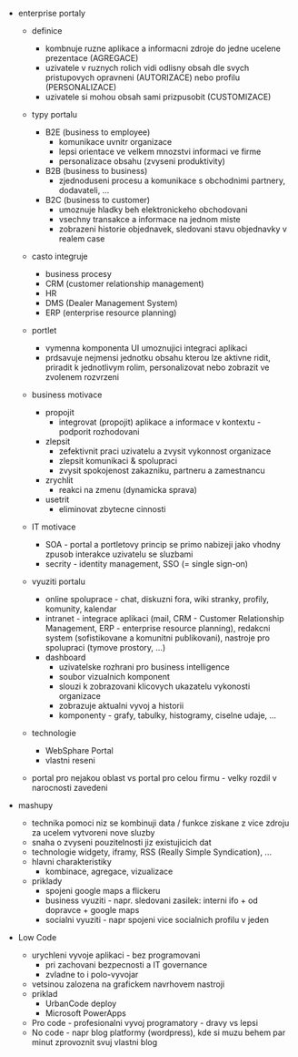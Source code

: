 - enterprise portaly
    - definice
        - kombnuje ruzne aplikace a informacni zdroje do jedne ucelene prezentace (AGREGACE)
        - uzivatele v ruznych rolich vidi odlisny obsah dle svych pristupovych opravneni (AUTORIZACE) nebo profilu (PERSONALIZACE)
        - uzivatele si mohou obsah sami prizpusobit (CUSTOMIZACE)

    - typy portalu
        - B2E (business to employee)
            - komunikace uvnitr organizace
            - lepsi orientace ve velkem mnozstvi informaci ve firme
            - personalizace obsahu (zvyseni produktivity)
        - B2B (business to business)
            - zjednoduseni procesu a komunikace s obchodnimi partnery, dodavateli, ...
        - B2C (business to customer)
            - umoznuje hladky beh elektronickeho obchodovani
            - vsechny transakce a informace na jednom miste
            - zobrazeni historie objednavek, sledovani stavu objednavky v realem case
    
    - casto integruje
        - business procesy
        - CRM (customer relationship management)
        - HR
        - DMS (Dealer Management System)
        - ERP (enterprise resource planning)

    - portlet
        - vymenna komponenta UI umoznujici integraci aplikaci
        - prdsavuje nejmensi jednotku obsahu kterou lze aktivne ridit, priradit k jednotlivym rolim, personalizovat nebo zobrazit ve zvolenem rozvrzeni

    - business motivace 
        - propojit
            - integrovat (propojit) aplikace a informace v kontextu - podporit rozhodovani
        - zlepsit
            - zefektivnit praci uzivatelu a zvysit vykonnost organizace
            - zlepsit komunikaci & spolupraci
            - zvysit spokojenost zakazniku, partneru a zamestnancu
        - zrychlit
            - reakci na zmenu (dynamicka sprava)
        - usetrit
            - eliminovat zbytecne cinnosti

    - IT motivace
        - SOA - portal a portletovy princip se primo nabizeji jako vhodny zpusob interakce uzivatelu se sluzbami
        - secrity - identity management, SSO (= single sign-on)
    
    - vyuziti portalu
        - online spoluprace - chat, diskuzni fora, wiki stranky, profily, komunity, kalendar
        - intranet - integrace aplikaci (mail, CRM - Customer Relationship Management, ERP - enterprise resource planning), redakcni system (sofistikovane a komunitni publikovani), nastroje pro spolupraci (tymove prostory, ...)
        - dashboard
            - uzivatelske rozhrani pro business intelligence
            - soubor vizualnich komponent
            - slouzi k zobrazovani klicovych ukazatelu vykonosti organizace
            - zobrazuje aktualni vyvoj a historii
            - komponenty - grafy, tabulky, histogramy, ciselne udaje, ...

    - technologie
        - WebSphare Portal
        - vlastni reseni
    - portal pro nejakou oblast vs portal pro celou firmu - velky rozdil v narocnosti zavedeni

- mashupy
    - technika pomoci niz se kombinuji data / funkce ziskane z vice zdroju za ucelem vytvoreni nove sluzby
    - snaha o zvyseni pouzitelnosti jiz existujicich dat
    - technologie widgety, iframy, RSS (Really Simple Syndication), ...
    - hlavni charakteristiky
        - kombinace, agregace, vizualizace
    - priklady
        - spojeni google maps a flickeru
        - business vyuziti - napr. sledovani zasilek: interni ifo + od dopravce + google maps
        - socialni vyuziti - napr spojeni vice socialnich profilu v jeden

- Low Code
    - urychleni vyvoje aplikaci - bez programovani
        - pri zachovani bezpecnosti a IT governance
        - zvladne to i polo-vyvojar
    - vetsinou zalozena na grafickem navrhovem nastroji
    - priklad
        - UrbanCode deploy
        - Microsoft PowerApps
    - Pro code - profesionalni vyvoj programatory - dravy vs lepsi
    - No code - napr blog platformy (wordpress), kde si muzu behem par minut zprovoznit svuj vlastni blog